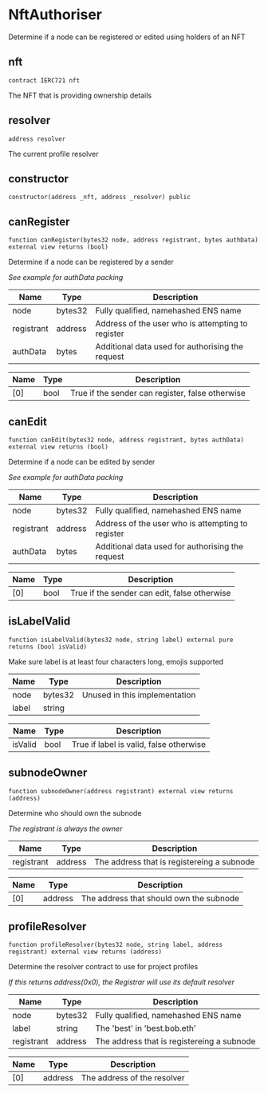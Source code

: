 # NftAuthoriser

Determine if a node can be registered or edited using holders of an NFT

## nft

```solidity
contract IERC721 nft
```

The NFT that is providing ownership details

## resolver

```solidity
address resolver
```

The current profile resolver

## constructor

```solidity
constructor(address _nft, address _resolver) public
```

## canRegister

```solidity
function canRegister(bytes32 node, address registrant, bytes authData) external view returns (bool)
```

Determine if a node can be registered by a sender

_See example for authData packing_

| Name | Type | Description |
| ---- | ---- | ----------- |
| node | bytes32 | Fully qualified, namehashed ENS name |
| registrant | address | Address of the user who is attempting to register |
| authData | bytes | Additional data used for authorising the request |

| Name | Type | Description |
| ---- | ---- | ----------- |
| [0] | bool | True if the sender can register, false otherwise |

## canEdit

```solidity
function canEdit(bytes32 node, address registrant, bytes authData) external view returns (bool)
```

Determine if a node can be edited by sender

_See example for authData packing_

| Name | Type | Description |
| ---- | ---- | ----------- |
| node | bytes32 | Fully qualified, namehashed ENS name |
| registrant | address | Address of the user who is attempting to register |
| authData | bytes | Additional data used for authorising the request |

| Name | Type | Description |
| ---- | ---- | ----------- |
| [0] | bool | True if the sender can edit, false otherwise |

## isLabelValid

```solidity
function isLabelValid(bytes32 node, string label) external pure returns (bool isValid)
```

Make sure label is at least four characters long, emojis supported

| Name | Type | Description |
| ---- | ---- | ----------- |
| node | bytes32 | Unused in this implementation |
| label | string |  |

| Name | Type | Description |
| ---- | ---- | ----------- |
| isValid | bool | True if label is valid, false otherwise |

## subnodeOwner

```solidity
function subnodeOwner(address registrant) external view returns (address)
```

Determine who should own the subnode

_The registrant is always the owner_

| Name | Type | Description |
| ---- | ---- | ----------- |
| registrant | address | The address that is registereing a subnode |

| Name | Type | Description |
| ---- | ---- | ----------- |
| [0] | address | The address that should own the subnode |

## profileResolver

```solidity
function profileResolver(bytes32 node, string label, address registrant) external view returns (address)
```

Determine the resolver contract to use for project profiles

_If this returns address(0x0), the Registrar will use its default resolver_

| Name | Type | Description |
| ---- | ---- | ----------- |
| node | bytes32 | Fully qualified, namehashed ENS name |
| label | string | The 'best' in 'best.bob.eth' |
| registrant | address | The address that is registereing a subnode |

| Name | Type | Description |
| ---- | ---- | ----------- |
| [0] | address | The address of the resolver |

